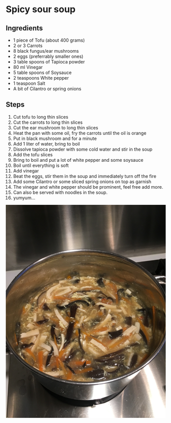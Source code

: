 # Spicy sour soup

## Ingredients

- 1 piece of Tofu (about 400 grams)
- 2 or 3 Carrots
- 8 black fungus/ear mushrooms
- 2 eggs (preferrably smaller ones)
- 3 table spoons of Tapioca powder
- 80 ml Vinegar
- 5 table spoons of Soysauce
- 2 teaspoons White pepper
- 1 teaspoon Salt
- A bit of Cilantro or spring onions

## Steps

1. Cut tofu to long thin slices
1. Cut the carrots to long thin slices
1. Cut the ear mushroom to long thin slices
1. Heat the pan with some oil, fry the carrots until the oil is orange
1. Put in black mushroom and for a minute
1. Add 1 liter of water, bring to boil
1. Dissolve tapioca powder with some cold water and stir in the soup
1. Add the tofu slices
1. Bring to boil and put a lot of white pepper and some soysauce
1. Boil until everything is soft
1. Add vinegar
1. Beat the eggs, stir them in the soup and immediately turn off the fire
1. Add some Cilantro or some sliced spring onions on top as garnish
1. The vinegar and white pepper should be prominent, feel free add more.
1. Can also be served with noodles in the soup.
1. yumyum...

![](IMG_5499.jpeg)
